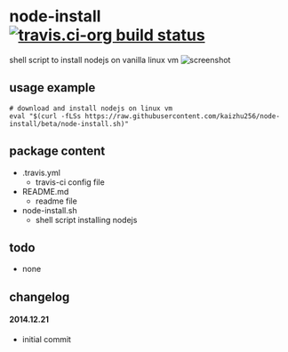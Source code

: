 node-install [![travis.ci-org build status](https://api.travis-ci.org/kaizhu256/node-install.svg)](https://travis-ci.org/kaizhu256/node-install)
============
shell script to install nodejs on vanilla linux vm
![screenshot](http://kaizhu256.github.io/node-install/screenshot.png)



## usage example
```
# download and install nodejs on linux vm
eval "$(curl -fLSs https://raw.githubusercontent.com/kaizhu256/node-install/beta/node-install.sh)"
```



## package content
- .travis.yml
  - travis-ci config file
- README.md
  - readme file
- node-install.sh
  - shell script installing nodejs



## todo
- none



## changelog
#### 2014.12.21
- initial commit
